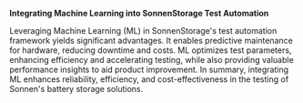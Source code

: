 **Integrating Machine Learning into SonnenStorage Test Automation**  

Leveraging Machine Learning (ML) in SonnenStorage's test automation framework yields significant advantages. It enables predictive maintenance for hardware, reducing downtime and costs. ML optimizes test parameters, enhancing efficiency and accelerating testing, while also providing valuable performance insights to aid product improvement. In summary, integrating ML enhances reliability, efficiency, and cost-effectiveness in the testing of Sonnen's battery storage solutions.